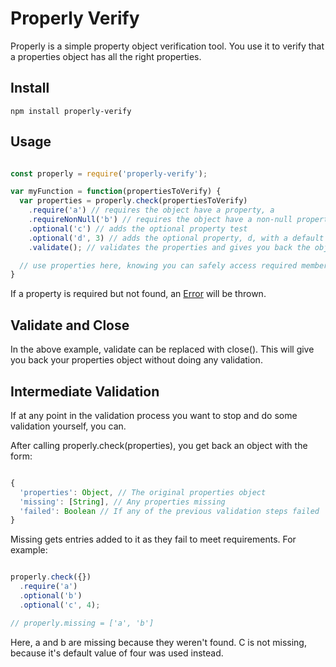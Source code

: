 Properly Verify
===============

Properly is a simple property object verification tool. You use it to verify that a properties object has all the right properties.

Install
-------

```
npm install properly-verify
```

Usage
-----

```javascript

const properly = require('properly-verify');

var myFunction = function(propertiesToVerify) {
  var properties = properly.check(propertiesToVerify)
    .require('a') // requires the object have a property, a
    .requireNonNull('b') // requires the object have a non-null property b
    .optional('c') // adds the optional property test
    .optional('d', 3) // adds the optional property, d, with a default of 3
    .validate(); // validates the properties and gives you back the object

  // use properties here, knowing you can safely access required members
}

```

If a property is required but not found, an [Error](https://nodejs.org/api/errors.html#errors_errors) will be thrown.

Validate and Close
------------------

In the above example, validate can be replaced with close(). This will give you back your properties object without doing any validation.

Intermediate Validation
-----------------------

If at any point in the validation process you want to stop and do some validation yourself, you can.

After calling properly.check(properties), you get back an object with the form:

```javascript

{
  'properties': Object, // The original properties object
  'missing': [String], // Any properties missing
  'failed': Boolean // If any of the previous validation steps failed
}

```

Missing gets entries added to it as they fail to meet requirements. For example:

```javascript

properly.check({})
  .require('a')
  .optional('b')
  .optional('c', 4);

// properly.missing = ['a', 'b']

```

Here, a and b are missing because they weren't found. C is not missing, because it's default value of four was used instead.
